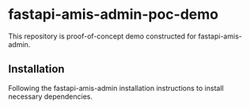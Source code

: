 # fastapi-amis-admin-poc-demo
This repository is proof-of-concept demo constructed for fastapi-amis-admin.

## Installation

Following the fastapi-amis-admin installation instructions to install necessary dependencies.